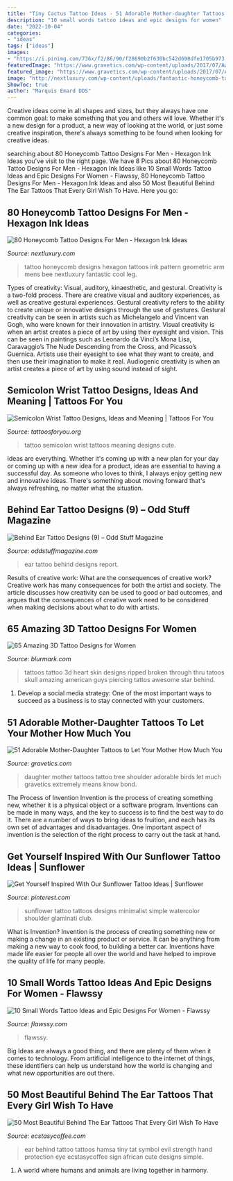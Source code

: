 ```yaml
---
title: "Tiny Cactus Tattoo Ideas - 51 Adorable Mother-daughter Tattoos To Let Your Mother How Much You"
description: "10 small words tattoo ideas and epic designs for women"
date: "2022-10-04"
categories:
- "ideas"
tags: ["ideas"]
images:
- "https://i.pinimg.com/736x/f2/86/90/f28690b2f630bc542d698dfe1705b973.jpg"
featuredImage: "https://www.gravetics.com/wp-content/uploads/2017/07/Awesome-Tree-With-Birds-On-Shoulder-Mother-Daughter-Tattoo-Idea.jpg"
featured_image: "https://www.gravetics.com/wp-content/uploads/2017/07/Awesome-Tree-With-Birds-On-Shoulder-Mother-Daughter-Tattoo-Idea.jpg"
image: "http://nextluxury.com/wp-content/uploads/fantastic-honeycomb-tattoo-mens-full-sleeves.jpg"
ShowToc: true
author: "Marquis Emard DDS"
---
```



Creative ideas come in all shapes and sizes, but they always have one common goal: to make something that you and others will love. Whether it's a new design for a product, a new way of looking at the world, or just some creative inspiration, there's always something to be found when looking for creative ideas.

	

		
searching about 80 Honeycomb Tattoo Designs For Men - Hexagon Ink Ideas you've visit to the right page. We have 8 Pics about 80 Honeycomb Tattoo Designs For Men - Hexagon Ink Ideas like 10 Small Words Tattoo Ideas and Epic Designs For Women - Flawssy, 80 Honeycomb Tattoo Designs For Men - Hexagon Ink Ideas and also 50 Most Beautiful Behind The Ear Tattoos That Every Girl Wish To Have. Here you go:
		
    
## 80 Honeycomb Tattoo Designs For Men - Hexagon Ink Ideas

<img loading=lazy src="http://nextluxury.com/wp-content/uploads/fantastic-honeycomb-tattoo-mens-full-sleeves.jpg" onerror="this.onerror=null;this.src='https://tse4.mm.bing.net/th?id=OIP.-3Jgg_yca0LE_iMZP_f1IAAAAA&amp;pid=15.1';" alt="80 Honeycomb Tattoo Designs For Men - Hexagon Ink Ideas">

_Source: nextluxury.com_

>tattoo honeycomb designs hexagon tattoos ink pattern geometric arm mens bee nextluxury fantastic cool leg. 

	

Types of creativity: Visual, auditory, kinaesthetic, and gestural.
Creativity is a two-fold process. There are creative visual and auditory experiences, as well as creative gestural experiences. Gestural creativity refers to the ability to create unique or innovative designs through the use of gestures. Gestural creativity can be seen in artists such as Michelangelo and Vincent van Gogh, who were known for their innovation in artistry. Visual creativity is when an artist creates a piece of art by using their eyesight and vision. This can be seen in paintings such as Leonardo da Vinci’s Mona Lisa, Caravaggio’s The Nude Descending from the Cross, and Picasso’s Guernica. Artists use their eyesight to see what they want to create, and then use their imagination to make it real. Audiogenic creativity is when an artist creates a piece of art by using sound instead of sight.

    
## Semicolon Wrist Tattoo Designs, Ideas And Meaning | Tattoos For You

<img loading=lazy src="https://www.tattoosforyou.org/wp-content/uploads/2017/10/Semicolon-Tattoo-on-Wrist.jpg" onerror="this.onerror=null;this.src='https://tse1.mm.bing.net/th?id=OIP.C7lulx7_T7rDlbFVada9KwHaJ5&amp;pid=15.1';" alt="Semicolon Wrist Tattoo Designs, Ideas and Meaning | Tattoos For You">

_Source: tattoosforyou.org_

>tattoo semicolon wrist tattoos meaning designs cute. 

	

Ideas are everything. Whether it's coming up with a new plan for your day or coming up with a new idea for a product, ideas are essential to having a successful day. As someone who loves to think, I always enjoy getting new and innovative ideas. There's something about moving forward that's always refreshing, no matter what the situation.

    
## Behind Ear Tattoo Designs (9) – Odd Stuff Magazine

<img loading=lazy src="https://oddstuffmagazine.com/wp-content/uploads/2014/01/ear-back-tattoo-23.jpg" onerror="this.onerror=null;this.src='https://tse2.mm.bing.net/th?id=OIP.IIAoM9RPk7LKQz6tgyYCWQHaLu&amp;pid=15.1';" alt="Behind Ear Tattoo Designs (9) – Odd Stuff Magazine">

_Source: oddstuffmagazine.com_

>ear tattoo behind designs report. 

	

Results of creative work: What are the consequences of creative work?
Creative work has many consequences for both the artist and society. The article discusses how creativity can be used to good or bad outcomes, and argues that the consequences of creative work need to be considered when making decisions about what to do with artists.

    
## 65 Amazing 3D Tattoo Designs For Women

<img loading=lazy src="https://www.blurmark.com/wp-content/uploads/2017/05/Stunning-Broken-Heart-On-Back-Shoulder.jpg" onerror="this.onerror=null;this.src='https://tse2.mm.bing.net/th?id=OIP.uKVX93RFFiO-C8Mll-jCLAHaJ4&amp;pid=15.1';" alt="65 Amazing 3D Tattoo Designs for Women">

_Source: blurmark.com_

>tattoos tattoo 3d heart skin designs ripped broken through thru tatoos skull amazing american guys piercing tattos awesome star behind. 

	

1. Develop a social media strategy: One of the most important ways to succeed as a business is to stay connected with your customers.

    
## 51 Adorable Mother-Daughter Tattoos To Let Your Mother How Much You

<img loading=lazy src="https://www.gravetics.com/wp-content/uploads/2017/07/Awesome-Tree-With-Birds-On-Shoulder-Mother-Daughter-Tattoo-Idea.jpg" onerror="this.onerror=null;this.src='https://tse2.mm.bing.net/th?id=OIP.PSe6ahlFuvpyXrfEE3HHoQHaFj&amp;pid=15.1';" alt="51 Adorable Mother-Daughter Tattoos to Let Your Mother How Much You">

_Source: gravetics.com_

>daughter mother tattoos tattoo tree shoulder adorable birds let much gravetics extremely means know bond. 

	

The Process of Invention
Invention is the process of creating something new, whether it is a physical object or a software program. Inventions can be made in many ways, and the key to success is to find the best way to do it. There are a number of ways to bring ideas to fruition, and each has its own set of advantages and disadvantages. One important aspect of invention is the selection of the right process to carry out the task at hand.

    
## Get Yourself Inspired With Our Sunflower Tattoo Ideas | Sunflower

<img loading=lazy src="https://i.pinimg.com/736x/f2/86/90/f28690b2f630bc542d698dfe1705b973.jpg" onerror="this.onerror=null;this.src='https://tse1.mm.bing.net/th?id=OIP.Ijvby2yrYGty35XCOhj3AQHaLG&amp;pid=15.1';" alt="Get Yourself Inspired With Our Sunflower Tattoo Ideas | Sunflower">

_Source: pinterest.com_

>sunflower tattoo tattoos designs minimalist simple watercolor shoulder glaminati club. 

	

What is Invention?
Invention is the process of creating something new or making a change in an existing product or service. It can be anything from making a new way to cook food, to building a better car. Inventions have made life easier for people all over the world and have helped to improve the quality of life for many people.

    
## 10 Small Words Tattoo Ideas And Epic Designs For Women - Flawssy

<img loading=lazy src="https://flawssy.com/wp-content/uploads/2016/06/Small-Wrist-Tattoos-1.jpg" onerror="this.onerror=null;this.src='https://tse3.mm.bing.net/th?id=OIP.MqepXvpot7UCAYoL7aUxDwHaJ4&amp;pid=15.1';" alt="10 Small Words Tattoo Ideas and Epic Designs For Women - Flawssy">

_Source: flawssy.com_

>flawssy. 

	

Big Ideas are always a good thing, and there are plenty of them when it comes to technology. From artificial intelligence to the internet of things, these identifiers can help us understand how the world is changing and what new opportunities are out there.

    
## 50 Most Beautiful Behind The Ear Tattoos That Every Girl Wish To Have

<img loading=lazy src="http://www.ecstasycoffee.com/wp-content/uploads/2016/08/Small-Hamsa-Tattoo-Behind-The-Ear.jpg" onerror="this.onerror=null;this.src='https://tse1.mm.bing.net/th?id=OIP.XlAjJe1f9BVxH_ykMdY5KAHaLD&amp;pid=15.1';" alt="50 Most Beautiful Behind The Ear Tattoos That Every Girl Wish To Have">

_Source: ecstasycoffee.com_

>ear behind tattoo tattoos hamsa tiny tat symbol evil strength hand protection eye ecstasycoffee sign african cute designs simple. 

	

1. A world where humans and animals are living together in harmony. 

